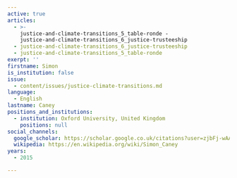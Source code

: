 ```yaml
---
active: true
articles:
  - >-
    justice-and-climate-transitions_5_table-ronde -
    justice-and-climate-transitions_6_justice-trusteeship
  - justice-and-climate-transitions_6_justice-trusteeship
  - justice-and-climate-transitions_5_table-ronde
exerpt: ''
firstname: Simon
is_institution: false
issue:
  - content/issues/justice-climate-transitions.md
language:
  - English
lastname: Caney
positions_and_institutions:
  - institution: Oxford University, United Kingdom
    positions: null
social_channels:
  google_scholar: https://scholar.google.co.uk/citations?user=zjbFj-wAAAAJ&hl=en
  wikipedia: https://en.wikipedia.org/wiki/Simon_Caney
years:
  - 2015

---
```

